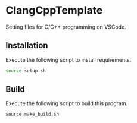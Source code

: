 # ClangCppTemplate
Setting files for C/C++ programming on VSCode.

## Installation
Execute the following script to install requirements.  
```bash
source setup.sh
```

## Build
Execute the following script to build this program.  
```bach
source make_build.sh
```